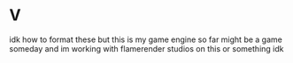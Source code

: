 # V
idk how to format these but this is my game engine so far might be a game someday and im working with flamerender studios on this or something idk
